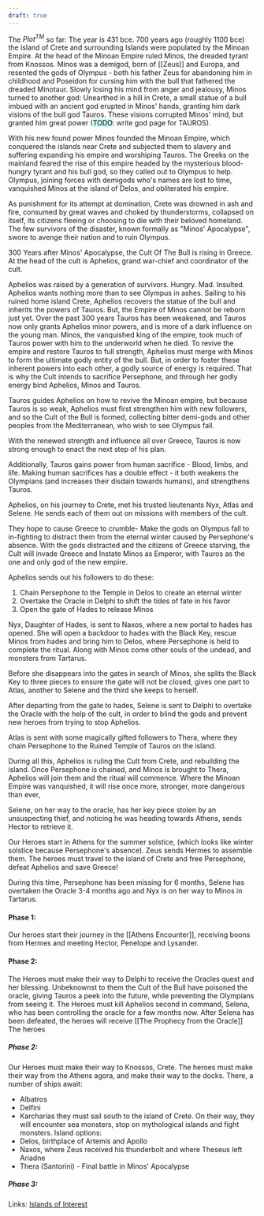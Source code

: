 ```yaml
---
draft: true
---
```


The $Plot^{TM}$ so far:
The year is 431 bce.
700 years ago (roughly 1100 bce) the island of Crete and surrounding Islands were populated by the Minoan Empire. 
At the head of the Minoan Empire ruled Minos, the dreaded tyrant from Knossos. 
Minos was a demigod, born of [[Zeus]] and Europa, and resented the gods of Olympus - both his father Zeus for abandoning him in childhood and Poseidon for cursing him with the bull that fathered the dreaded Minotaur.
Slowly losing his mind from anger and jealousy, Minos turned to another god:
Unearthed in a hill in Crete,  a small statue of a bull imbued with an ancient god erupted in Minos' hands, granting him dark visions of the bull god Tauros.
These visions corrupted Minos' mind, but granted him great power (<mark style="background: #ABF7F7A6;">TODO</mark>: write god page for TAUROS).

With his new found power Minos founded the Minoan Empire, which conquered the islands near Crete and subjected them to slavery and suffering expanding his empire and worshiping Tauros.
The Greeks on the mainland feared the rise of this empire headed by the mysterious blood-hungry tyrant and his bull god, so they called out to Olympus to help. 
Olympus, joining forces with demigods who's names are lost to time, vanquished Minos at the island of Delos, and obliterated his empire.

As punishment for its attempt at domination, Crete was drowned in ash and fire, consumed by great waves and choked by thunderstorms, collapsed on itself, its citizens fleeing or choosing to die with their beloved homeland.
The few survivors of the disaster, known formally as "Minos' Apocalypse", swore to avenge their nation and to ruin Olympus.

300 Years after Minos' Apocalypse, the Cult Of The Bull is rising in Greece.
At the head of the cult is Aphelios, grand war-chief and coordinator of the cult.

Aphelios was raised by a generation of survivors. Hungry. Mad. Insulted.
Aphelios wants nothing more than to see Olympus in ashes.
Sailing to his ruined home island Crete, Aphelios recovers the statue of the bull and inherits the powers of Tauros. 
But, the Empire of Minos cannot be reborn just yet.
Over the past 300 years Tauros has been weakened, and Tauros now only grants Aphelios minor powers, and is more of a dark influence on the young man.
Minos, the vanquished king of the empire, took much of Tauros power with him to the underworld when he died.
To revive the empire and restore Tauros to full strength, Aphelios must merge with Minos to form the ultimate godly entity of the bull.
But, in order to foster these inherent powers into each other, a godly source of energy is required. 
That is why the Cult intends to sacrifice Persephone, and through her godly energy bind Aphelios, Minos and Tauros.

Tauros guides Aphelios on how to revive the Minoan empire, but because Tauros is so weak, Aphelios must first strengthen him with new followers, and so the Cult of the Bull is formed, collecting bitter demi-gods and other peoples from the Mediterranean, who wish to see Olympus fall.

With the renewed strength and influence all over Greece, Tauros is now strong enough to enact the next step of his plan.

Additionally, Tauros gains power from human sacrifice - Blood, limbs, and life.
Making human sacrifices has a double effect - it both weakens the Olympians (and increases their disdain towards humans), and strengthens Tauros.

Aphelios, on his journey to Crete, met his trusted lieutenants Nyx, Atlas and Selene.
He sends each of them out on missions with members of the cult.

They hope to cause Greece to crumble-
Make the gods on Olympus fall to in-fighting to distract them from the eternal winter caused by Persephone's absence.
With the gods distracted and the citizens of Greece starving, the Cult will invade Greece and 
Instate Minos as Emperor, with Tauros as the one and only god of the new empire.

Aphelios sends out his followers to do these:
1. Chain Persephone to the Temple in Delos to create an eternal winter
2. Overtake the Oracle in Delphi to shift the tides of fate in his favor 
3. Open the gate of Hades to release Minos

Nyx, Daughter of Hades, is sent to Naxos, where a new portal to hades has opened.
She will open a backdoor to hades with the Black Key, rescue Minos from hades and bring him to Delos, where Persephone is held to complete the ritual.
Along with Minos come other souls of the undead, and monsters from Tartarus.

Before she disappears into the gates in search of Minos, she splits the Black Key to three pieces to ensure the gate will not be closed, gives one part to Atlas, another to Selene and the third she keeps to herself.

After departing from the gate to hades, Selene is sent to Delphi to overtake the Oracle with the help of the cult, in order to blind the gods and prevent new heroes from trying to stop Aphelios.

Atlas is sent with some magically gifted followers to Thera, where they chain Persephone to the Ruined Temple of Tauros on the island.

During all this, Aphelios is ruling the Cult from Crete, and rebuilding the island.
Once Persephone is chained, and Minos is brought to Thera, Aphelios will join them and the ritual will commence.
Where the Minoan Empire was vanquished, it will rise once more, stronger, more dangerous than ever, 

Selene, on her way to the oracle, has her key piece stolen by an unsuspecting thief, and noticing he was heading towards Athens, sends Hector to retrieve it.

Our Heroes start in Athens for the summer solstice, (which looks like winter solstice because Persephone's absence). 
Zeus sends Hermes to assemble them.
The heroes must travel to the island of Crete and free Persephone, defeat Aphelios and save Greece!

During this time, Persephone has been missing for 6 months, Selene has overtaken the Oracle 3-4 months ago and Nyx is on her way to Minos in Tartarus.


#### Phase 1:
Our heroes start their journey in the [[Athens Encounter]], receiving boons from Hermes and meeting Hector, Penelope and Lysander.

#### Phase 2: 
The Heroes must make their way to Delphi to receive the Oracles quest and her blessing.
Unbeknownst to them the Cult of the Bull have poisoned the oracle, giving Tauros a peek into the future, while preventing the Olympians from seeing it.
The Heroes must kill Aphelios second in command, Selena, who has been controlling the oracle for a few months now.
After Selena has been defeated, the heroes will receive [[The Prophecy from the Oracle]]
The heroes

##### Phase 2:
Our Heroes must make their way to Knossos, Crete.
The heroes must make their way from the Athens agora, and make their way to the docks. 
There, a number of ships await:
- Albatros
- Delfini
- Karcharías
they must sail south to the island of Crete.
On their way, they will encounter sea monsters, stop on mythological islands and fight monsters.
Island options:
- Delos, birthplace of Artemis and Apollo
- Naxos, where Zeus received his thunderbolt and where Theseus left Ariadne
- Thera (Santorini) - Final battle in Minos' Apocalypse

##### Phase 3:






Links:
[Islands of Interest](https://www.kidslovegreece.com/en/our_top_selections/best-greek-islands-to-visit-with-families-and-kids-who-love-greek-mythology/) 
